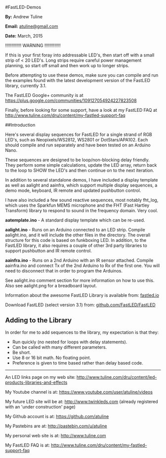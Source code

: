 #FastLED-Demos


**By:** Andrew Tuline

**Email:** atuline@gmail.com

**Date:** March, 2015

!!!!!!!!!!!!! WARNING !!!!!!!!!!!!!


If this is your first foray into addressable LED's, then start off with a small strip of < 20 LED's. Long strips require careful power management planning, so start off small and then work up to longer strips.

Before attempting to use these demos, make sure you can compile and run the examples found with the latest development version of the FastLED library, currently 3.1.

The FastLED Google+ community is at https://plus.google.com/communities/109127054924227823508

Finally, before looking for some support, have a look at my FastLED FAQ at http://www.tuline.com/dru/content/my-fastled-support-faq




##Introduction

Here's several display sequences for FastLED for a single strand of RGB LED's, such as Neopixels/WS2812, WS2801 or DotStars/APA102. Each should compile and run separately and have been tested on an Arduino Nano.

These sequences are designed to be loop/non-blocking delay friendly. They perform some simple calculations, update the LED array, return back to the loop to SHOW the LED's and then continue on to the next iteration.

In addition to several standalone demos, I have included a display template as well as aalight and aainfra, which support multiple display sequences, a demo mode, keyboard, IR remote and updated pushbutton control.

I have also included a few sound reactive sequences, most notably fht_log, which uses the Sparkfun MEMS microphone and the FHT (Fast Hartley Transform) library to respond to sound in the frequency domain. Very cool.



**aatemplate.ino** - A standard display template which can be re-used.

**aalight.ino** - Runs on an Arduino connected to an LED strip. Compile aalight.ino, and it will include the other files in the directory. The overall structure for this code is based on funkboxing LED. In addition, to the FastLED library, it also requires a couple of other 3rd party libraries to support pushbutton and IR remote control.

**aainfra.ino** - Runs on a 2nd Arduino with an IR sensor attached. Compile aainfra.ino and connect Tx of the 2nd Arduino to Rx of the first one. You will need to disconnect that in order to program the Arduinos.

See aalight.ino comment section for more information on how to use this. Also see aalight.png for a breadboard layout.


Information about the awesome FastLED Library is available from: [fastled.io](http://fastled.io/)

Download FastLED (select version 3.1) from: [github.com/FastLED/FastLED](https://github.com/FastLED/FastLED)


## Adding to the Library

In order for me to add sequences to the library, my expectation is that they:

* Run quickly (no nested for loops with delay statements).
* Can be called with many different parameters.
* Be short.
* Use 8 or 16 bit math. No floating point.
* Preference is given to time based rather than delay based code.


----------------------------------------------------------


An LED links page on my web site:       http://www.tuline.com/dru/content/led-products-libraries-and-effects

My Youtube channel is at:               https://www.youtube.com/user/atuline/videos

My future LED site will be at:          http://www.twinkleds.com  (already registered with an 'under construction' page)

My Github account is at:                https://github.com/atuline

My Pastebins are at:                    http://pastebin.com/u/atuline

My personal web site is at:             http://www.tuline.com

My FastLED FAQ is at:                   http://www.tuline.com/dru/content/my-fastled-support-faq
